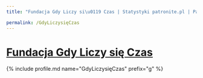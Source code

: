 ```yaml
---
title: "Fundacja Gdy Liczy si\u0119 Czas | Statystyki patronite.pl | Patromierz"

permalink: /GdyLiczysięCzas
---
```


# [Fundacja Gdy Liczy się Czas](https://patronite.pl/GdyLiczysięCzas)

{% include profile.md name="GdyLiczysięCzas" prefix="g" %}

